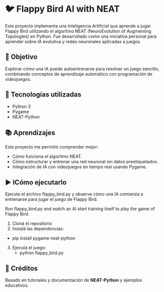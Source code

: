 # 🐦 Flappy Bird AI with NEAT

Este proyecto implementa una Inteligencia Artificial que aprende a jugar Flappy Bird utilizando el algoritmo NEAT (NeuroEvolution of Augmenting Topologies) en Python. Fue desarrollado como una iniciativa personal para aprender sobre IA evolutiva y redes neuronales aplicadas a juegos.


## 🎯 Objetivo

Explorar cómo una IA puede autoentrenarse para resolver un juego sencillo, combinando conceptos de aprendizaje automático con programación de videojuegos.

## 🧠 Tecnologías utilizadas

* Python 3
* Pygame
* NEAT-Python

## 📚 Aprendizajes

Este proyecto me permitió comprender mejor:

* Cómo funciona el algoritmo NEAT.
* Cómo estructurar y entrenar una red neuronal sin datos preetiquetados.
* Integración de IA con videojuegos en tiempo real usando Pygame.

## ▶️ ICómo ejecutarlo
Ejecute el archivo flappy_bird.py y observe cómo una IA comienza a entrenarse para jugar el juego de Flappy Bird.

Run flappy_bird.py and watch an AI start training itself to play the game of Flappy Bird.

1. Cloná el repositorio
2. Instalá las dependencias:
  * pip install pygame neat-python

3. Ejecutá el juego:
   * python flappy_bird.py

## 📄 Créditos

Basado en tutoriales y documentación de **NEAT-Python**  y ejemplos educativos.
